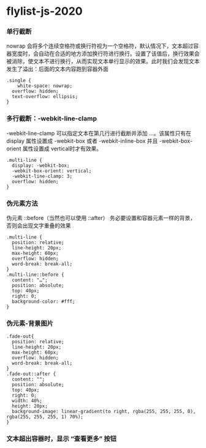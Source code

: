 # flylist-js-2020

### 单行截断

nowrap 会将多个连续空格符或换行符视为一个空格符，默认情况下，文本超过容器宽度时，会自动在合适的地方添加换行符进行换行。设置了该值后，换行效果会被消除，使文本不进行换行，从而实现文本单行显示的效果。此时我们会发现文本发生了溢出：后面的文本内容跑到容器外面

```
.single {
	white-space: nowrap;
  overflow: hidden;
  text-overflow: ellipsis;
}
```

### 多行截断：-webkit-line-clamp

-webkit-line-clamp 可以指定文本在第几行进行截断并添加 …。该属性只有在 display 属性设置成 -webkit-box 或者 -webkit-inline-box 并且 -webkit-box-orient 属性设置成 vertical时才有效果。

```
.multi-line {
  display: -webkit-box;
  -webkit-box-orient: vertical;
  -webkit-line-clamp: 3;
  overflow: hidden;
}
```

### 伪元素方法

伪元素 ::before（当然也可以使用 ::after） 务必要设置和容器元素一样的背景，否则会出现文字重叠的效果

```
.multi-line {
  position: relative;
  line-height: 20px;
  max-height: 60px;
  overflow: hidden;
  word-break: break-all;
}
.multi-line::before {
  content: "…";
  position: absolute;
  top: 40px;
  right: 0;
  background-color: #fff;
}
```

### 伪元素-背景图片

```
.fade-out{
  position: relative;
  line-height: 20px;
  max-height: 60px;
  overflow: hidden;
  word-break: break-all;
}
.fade-out::after {
  content: "";
  position: absolute;
  top: 40px;
  right: 0;
  width: 40%;
  height: 20px;
  background-image: linear-gradient(to right, rgba(255, 255, 255, 0), rgba(255, 255, 255, 1) 70%);
}
```

### 文本超出容器时，显示 “查看更多” 按钮